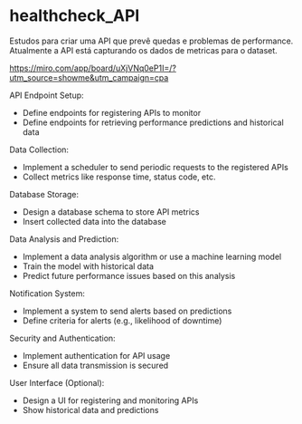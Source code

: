 # healthcheck_API
 
Estudos para criar uma API que prevê quedas e problemas de performance. Atualmente a API está capturando os dados de metricas para o dataset.

https://miro.com/app/board/uXjVNq0eP1I=/?utm_source=showme&utm_campaign=cpa

API Endpoint Setup:
- Define endpoints for registering APIs to monitor
- Define endpoints for retrieving performance predictions and historical data

Data Collection:
- Implement a scheduler to send periodic requests to the registered APIs
- Collect metrics like response time, status code, etc.

Database Storage:
- Design a database schema to store API metrics
- Insert collected data into the database

Data Analysis and Prediction:
- Implement a data analysis algorithm or use a machine learning model
- Train the model with historical data
- Predict future performance issues based on this analysis

Notification System:
- Implement a system to send alerts based on predictions
- Define criteria for alerts (e.g., likelihood of downtime)

Security and Authentication:
- Implement authentication for API usage
- Ensure all data transmission is secured

User Interface (Optional):
- Design a UI for registering and monitoring APIs
- Show historical data and predictions
